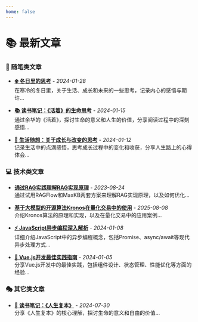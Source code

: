 ```yaml
---
home: false
---
```


# 📚 最新文章

### 📝 随笔类文章
- **[❄️ 冬日里的思考](/essays/winter-reflection.html)** - *2024-01-28*  
  在寒冷的冬日里，关于生活、成长和未来的一些思考，记录内心的感悟与期许...

- **[📚 读书笔记：《活着》的生命思考](/essays/reading-notes.html)** - *2024-01-15*  
  通过余华的《活着》，探讨生命的意义和人生的价值，分享阅读过程中的深刻感悟...

- **[🌱 生活随想：关于成长与改变的思考](/essays/life-thoughts.html)** - *2024-01-12*  
  记录生活中的点滴感悟，思考成长过程中的变化和收获，分享人生路上的心得体会...

### 💻 技术类文章
- **[通过RAG实践理解RAG实现原理](/tech/RAG-study-1.html)** - *2023-08-24*  
   通过试用RAGFlow和MaxKB两套方案来理解RAG实现原理，以及如何优化...

- **[基于大模型的开源算法Kronos在量化交易中的使用](/tech/Kronos-ml.html)** - *2025-08-08*  
  介绍Kronos算法的原理和实现，以及在量化交易中的应用案例...

- **[⚡ JavaScript异步编程深入解析](/tech/javascript-async.html)** - *2024-01-08*  
  详细介绍JavaScript中的异步编程概念，包括Promise、async/await等现代异步处理方式...

- **[🚀 Vue.js开发最佳实践指南](/tech/vue-best-practices.html)** - *2024-01-05*  
  分享Vue.js开发中的最佳实践，包括组件设计、状态管理、性能优化等方面的经验...

### 🎭 其它类文章
- **[📖 读书笔记：《人生复本》](/others/read-renshenfuben.html)** - *2024-07-30*  
  分享《人生复本》的核心理解，探讨生命的意义和自由的价值...
